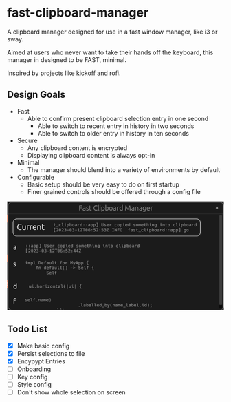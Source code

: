 # fast-clipboard-manager

A clipboard manager designed for use in a fast window manager, like i3 or sway.

Aimed at users who never want to take their hands off the keyboard, this manager in designed to be FAST, minimal.

Inspired by projects like kickoff and rofi.

## Design Goals

- Fast
  - Able to confirm present clipboard selection entry in one second
    - Able to switch to recent entry in history in two seconds
    - Able to switch to older entry in history in ten seconds
- Secure
  - Any clipboard content is encrypted
  - Displaying clipboard content is always opt-in
- Minimal
  - The manager should blend into a variety of environments by default
- Configurable
  - Basic setup should be very easy to do on first startup
  - Finer grained controls should be offered through a config file

![Screenshot as of 2023-03-12](https://github.com/aburd/fast-clipboard-manager/blob/main/screenshot-2023-03-12.png?raw=true)

## Todo List

- [x] Make basic config
- [x] Persist selections to file
- [x] Encypypt Entries
- [ ] Onboarding
- [ ] Key config
- [ ] Style config
- [ ] Don't show whole selection on screen
